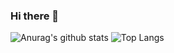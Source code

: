 ### Hi there 👋

<!--
**KarlDe1/KarlDe1** is a ✨ _special_ ✨ repository because its `README.md` (this file) appears on your GitHub profile.

Here are some ideas to get you started:

- 🔭 I’m currently working on ...
- 🌱 I’m currently learning ...
- 👯 I’m looking to collaborate on ...
- 🤔 I’m looking for help with ...
- 💬 Ask me about ...
- 📫 How to reach me: ...
- 😄 Pronouns: ...
- ⚡ Fun fact: ...
-->

![Anurag's github stats](https://github-readme-stats.vercel.app/api?username=KarlDe1&theme=vue-dark)
![Top Langs](https://github-readme-stats.vercel.app/api/top-langs/?username=KarlDe1&layout=compact&theme=vue-dark)
